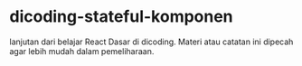 # dicoding-stateful-komponen
lanjutan dari belajar React Dasar di dicoding. Materi atau catatan ini dipecah agar lebih mudah dalam pemeliharaan.
